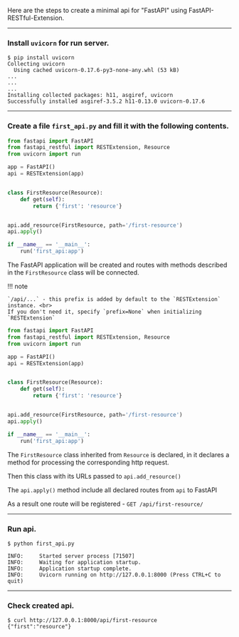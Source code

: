 Here are the steps to create a minimal api for "FastAPI" using FastAPI-RESTful-Extension.

---

### Install `uvicorn` for run server.

```console 
$ pip install uvicorn
Collecting uvicorn
  Using cached uvicorn-0.17.6-py3-none-any.whl (53 kB)
...
...
...
Installing collected packages: h11, asgiref, uvicorn
Successfully installed asgiref-3.5.2 h11-0.13.0 uvicorn-0.17.6
```

---

### Create a file `first_api.py` and fill it with the following contents.

```python title="first_api.py" linenums="1" hl_lines="5 6"
from fastapi import FastAPI
from fastapi_restful import RESTExtension, Resource
from uvicorn import run

app = FastAPI()
api = RESTExtension(app)


class FirstResource(Resource):
    def get(self):
        return {'first': 'resource'}


api.add_resource(FirstResource, path='/first-resource')
api.apply()

if __name__ == '__main__':
    run('first_api:app')
```

The FastAPI application will be created and routes with methods described in the `FirstResource` class will be connected.

!!! note

    `/api/...` - this prefix is added by default to the `RESTExtension` instance. <br>
    If you don't need it, specify `prefix=None` when initializing `RESTExtension`

```python title="first_api.py" linenums="1" hl_lines="9-11 14 15"
from fastapi import FastAPI
from fastapi_restful import RESTExtension, Resource
from uvicorn import run

app = FastAPI()
api = RESTExtension(app)


class FirstResource(Resource):
    def get(self):
        return {'first': 'resource'}


api.add_resource(FirstResource, path='/first-resource')
api.apply()

if __name__ == '__main__':
    run('first_api:app')
```

The `FirstResource` class inherited from `Resource` is declared, in it declares a method for processing the corresponding http request.

Then this class with its URLs passed to `api.add_resource()`

The `api.apply()` method include all declared routes from `api` to FastAPI

As a result one route will be registered - `GET /api/first-resource/`

---

### Run api.

```console
$ python first_api.py

INFO:     Started server process [71507]
INFO:     Waiting for application startup.
INFO:     Application startup complete.
INFO:     Uvicorn running on http://127.0.0.1:8000 (Press CTRL+C to quit)
```

---

### Check created api.

```console
$ curl http://127.0.0.1:8000/api/first-resource
{"first":"resource"}
```
